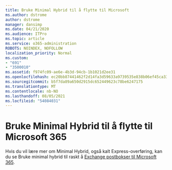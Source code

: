 ```yaml
---
title: Bruke Minimal Hybrid til å flytte til Microsoft
ms.author: dstrome
author: dstrome
manager: dansimp
ms.date: 04/21/2020
ms.audience: ITPro
ms.topic: article
ms.service: o365-administration
ROBOTS: NOINDEX, NOFOLLOW
localization_priority: Normal
ms.custom:
- "691"
- "3500010"
ms.assetid: f974fc09-ae6e-4b3d-94cb-1b1021d2ee31
ms.openlocfilehash: ec20bb87441462f2d14fa3d59633a9739535e838b06ef45ca33082a9c018d55c
ms.sourcegitcommit: b5f7da89a650d2915dc652449623c78be6247175
ms.translationtype: MT
ms.contentlocale: nb-NO
ms.lasthandoff: 08/05/2021
ms.locfileid: "54084031"
---
```

# <a name="using-minimal-hybrid-to-move-to-microsoft-365"></a>Bruke Minimal Hybrid til å flytte til Microsoft 365

Hvis du vil lære mer om Minimal Hybrid, også kalt Express-overføring, kan du se Bruke minimal hybrid til raskt å [Exchange postbokser til Microsoft 365](https://docs.microsoft.com/Exchange/mailbox-migration/use-minimal-hybrid-to-quickly-migrate).

